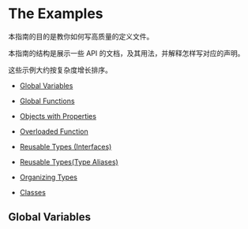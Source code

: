# The Examples

本指南的目的是教你如何写高质量的定义文件。

本指南的结构是展示一些 API 的文档，及其用法，并解释怎样写对应的声明。

这些示例大约按复杂度增长排序。

- [Global Variables](#global-variables)

- [Global Functions](#global-functions)

- [Objects with Properties](#objects-with-properties)

- [Overloaded Function](#overloaded-function)

- [Reusable Types (Interfaces)](#reusable-types-interfaces)

- [Reusable Types(Type Aliases)](#reusable-types-type-aliases)

- [Organizing Types](#organizing-types)

- [Classes](#classes)

## Global Variables